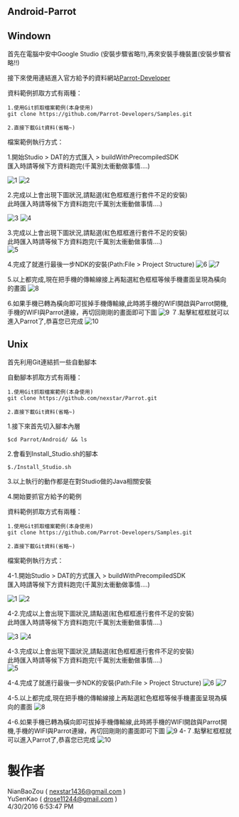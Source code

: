 Android-Parrot
---
## Windown ##

首先在電腦中安中Google Studio (安裝步驟省略!!),再來安裝手機裝置(安裝步驟省略!!)

接下來使用連結進入官方給予的資料網站[Parrot-Developer](http://developer.parrot.com/docs/bebop/)

資料範例抓取方式有兩種：

	1.使用Git抓取檔案範例(本身使用)
	git clone https://github.com/Parrot-Developers/Samples.git

	2.直接下載Git資料(省略~)

檔案範例執行方式：

1.開始Studio > DAT的方式匯入 > buildWithPrecompiledSDK <br>
匯入時請等候下方資料跑完(千萬別太衝動做事情....)<br>

![1](https://github.com/nexstar/Parrot/raw/master/Android/Android-Picture/1.PNG)
![2](https://github.com/nexstar/Parrot/raw/master/Android/Android-Picture/2.PNG)

2.完成以上會出現下圖狀況,請點選(紅色框框進行套件不足的安裝)<br>
此時匯入時請等候下方資料跑完(千萬別太衝動做事情....)<br>

![3](https://github.com/nexstar/Parrot/raw/master/Android/Android-Picture/3.png)
![4](https://github.com/nexstar/Parrot/raw/master/Android/Android-Picture/4.png)

3.完成以上會出現下圖狀況,請點選(紅色框框進行套件不足的安裝)<br>
此時匯入時請等候下方資料跑完(千萬別太衝動做事情....)<br>
![5](https://github.com/nexstar/Parrot/raw/master/Android/Android-Picture/5.png)

4.完成了就進行最後一步NDK的安裝(Path:File > Project Structure)
![6](https://github.com/nexstar/Parrot/raw/master/Android/Android-Picture/6.png)
![7](https://github.com/nexstar/Parrot/raw/master/Android/Android-Picture/7.png)

5.以上都完成,現在把手機的傳輸線接上再點選紅色框框等候手機畫面呈現為橫向的畫面
![8](https://github.com/nexstar/Parrot/raw/master/Android/Android-Picture/8.PNG)

6.如果手機已轉為橫向即可拔掉手機傳輸線,此時將手機的WIFI開啟與Parrot開機,手機的WIFI與Parrot連線，再切回剛剛的畫面即可下圖
![9](https://github.com/nexstar/Parrot/raw/master/Android/Android-Picture/9.jpg)
７.點擊紅框框就可以進入Parrot了,恭喜您已完成
![10](https://github.com/nexstar/Parrot/raw/master/Android/Android-Picture/10.jpg)

## Unix  ##

首先利用Git連結抓一些自動腳本

自動腳本抓取方式有兩種：

	1.使用Git抓取檔案範例(本身使用)
	git clone https://github.com/nexstar/Parrot.git

	2.直接下載Git資料(省略~)

1.接下來首先切入腳本內層

	$cd Parrot/Android/ && ls

2.會看到Install_Studio.sh的腳本
	
	$./Install_Studio.sh

3.以上執行的動作都是在對Studio做的Java相關安裝

4.開始要抓官方給予的範例

資料範例抓取方式有兩種：

	1.使用Git抓取檔案範例(本身使用)
	git clone https://github.com/Parrot-Developers/Samples.git

	2.直接下載Git資料(省略~)

檔案範例執行方式：

4-1.開始Studio > DAT的方式匯入 > buildWithPrecompiledSDK <br>
匯入時請等候下方資料跑完(千萬別太衝動做事情....)<br>

![1](https://github.com/nexstar/Parrot/raw/master/Android/Android-Picture/1.PNG)
![2](https://github.com/nexstar/Parrot/raw/master/Android/Android-Picture/2.PNG)

4-2.完成以上會出現下圖狀況,請點選(紅色框框進行套件不足的安裝)<br>
此時匯入時請等候下方資料跑完(千萬別太衝動做事情....)<br>

![3](https://github.com/nexstar/Parrot/raw/master/Android/Android-Picture/3.png)
![4](https://github.com/nexstar/Parrot/raw/master/Android/Android-Picture/4.png)

4-3.完成以上會出現下圖狀況,請點選(紅色框框進行套件不足的安裝)<br>
此時匯入時請等候下方資料跑完(千萬別太衝動做事情....)<br>
![5](https://github.com/nexstar/Parrot/raw/master/Android/Android-Picture/5.png)

4-4.完成了就進行最後一步NDK的安裝(Path:File > Project Structure)
![6](https://github.com/nexstar/Parrot/raw/master/Android/Android-Picture/6.png)
![7](https://github.com/nexstar/Parrot/raw/master/Android/Android-Picture/7.png)

4-5.以上都完成,現在把手機的傳輸線接上再點選紅色框框等候手機畫面呈現為橫向的畫面
![8](https://github.com/nexstar/Parrot/raw/master/Android/Android-Picture/8.PNG)

4-6.如果手機已轉為橫向即可拔掉手機傳輸線,此時將手機的WIFI開啟與Parrot開機,手機的WIFI與Parrot連線，再切回剛剛的畫面即可下圖
![9](https://github.com/nexstar/Parrot/raw/master/Android/Android-Picture/9.jpg)
4-７.點擊紅框框就可以進入Parrot了,恭喜您已完成
![10](https://github.com/nexstar/Parrot/raw/master/Android/Android-Picture/10.jpg)

# 製作者 #
NianBaoZou ( nexstar1436@gmail.com ) <br>
YuSenKao ( drose11244@gmail.com ) <br>
4/30/2016 6:53:47 PM 
	


